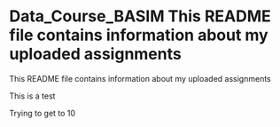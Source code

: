 # Data_Course_BASIM This README file contains information about my uploaded assignments
This README file contains information about my uploaded assignments

This is a test

Trying to get to 10
